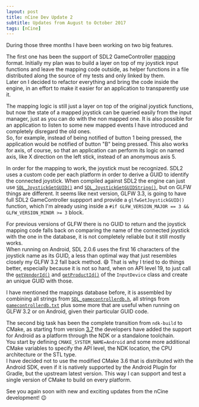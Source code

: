 ```yaml
---
layout: post
title: nCine Dev Update 2
subtitle: Updates from August to October 2017
tags: [nCine]
---
```


During those three months I have been working on two big features.

The first one has been the support of SDL2 GameController [mapping](https://wiki.libsdl.org/SDL_GameControllerAddMapping) format.
Initially my plan was to build a layer on top of my joystick input functions and leave the mapping code outside, as helper functions in a file distributed along the source of my tests and only linked by them.  
Later on I decided to refactor everything and bring the code inside the engine, in an effort to make it easier for an application to transparently use it.

The mapping logic is still just a layer on top of the original joystick functions, but now the state of a mapped joystick can be queried easily from the input manager, just as you can do with the non mapped one. It is also possible for an application to listen to some new mapped events I have introduced and completely disregard the old ones.  
So, for example, instead of being notified of button 1 being pressed, the application would be notified of button "B" being pressed. This also works for axis, of course, so that an application can perform its logic on named axis, like X direction on the left stick, instead of an anonymous axis 5.

In order for the mapping to work, the joystick must be recognized. SDL2 uses a custom code per each platform in order to derive a GUID to identify the connected joystick. When compiled against SDL2 the engine can just use [`SDL_JoystickGetGUID()`](https://wiki.libsdl.org/SDL_JoystickGetGUID) and [`SDL_JoystickGetGUIDString()`](https://wiki.libsdl.org/SDL_JoystickGetGUIDString), but on GLFW things are different. It seems like next version, GLFW 3.3, is going to have full SDL2 GameController suppport and provide a `glfwGetJoystickGUID()` function, which I'm already using inside a `#if GLFW_VERSION_MAJOR == 3 && GLFW_VERSION_MINOR >= 3` block.

For previous versions of GLFW there is no GUID to return and the joystick mapping code falls back on comparing the name of the connected joystick with the one in the database, it is not completely reliable but it still mostly works.  
When running on Android, SDL 2.0.6 uses the first 16 characters of the joystick name as its GUID, a less than optimal way that just resembles closely my GLFW 3.2 fall back method. :smile: That is why I tried to do things better, especially because it is not so hard, when on API level 19, to just call the [`getVendorId()`](https://developer.android.com/reference/android/view/InputDevice.html#getVendorId()) and [`getProductId()`](https://developer.android.com/reference/android/view/InputDevice.html#getProductId()) of the `InputDevice` class and create an unique GUID with those.

I have mentioned the mappings database before, it is assembled by combining all strings from [`SDL_gamecontrollerdb.h`](https://hg.libsdl.org/SDL/file/8df7a59b5528/src/joystick/SDL_gamecontrollerdb.h), all strings from [`gamecontrollerdb.txt`](https://github.com/gabomdq/SDL_GameControllerDB/blob/master/gamecontrollerdb.txt) plus some more that are useful when running on GLFW 3.2 or on Android, given their particular GUID code.

The second big task has been the complete transition from `ndk-build` to CMake, as starting from version [3.7](https://cmake.org/cmake/help/v3.7/release/3.7.html#platforms) the developers have added the support for Android as a platform through the NDK or a standalone toolchain.  
You start by defining `CMAKE_SYSTEM_NAME=Android` and some more additional CMake variables to specify the API level, the NDK location, the CPU architecture or the STL type.  
I have decided not to use the modified CMake 3.6 that is distributed with the Android SDK, even if it is natively supported by the Android Plugin for Gradle, but the upstream latest version. This way I can support and test a single version of CMake to build on every platform.

See you again soon with new and exciting updates from the nCine development! :wink:
